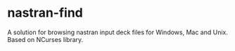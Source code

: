 # nastran-find
A solution for browsing nastran input deck files for Windows, Mac and Unix. Based on NCurses library. 
